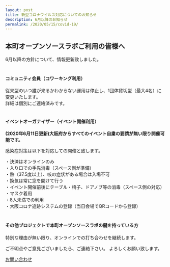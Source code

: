 ```yaml
---
layout: post
title: 新型コロナウイルス対応についてのお知らせ
description: 6月以降のお知らせ
permalink: /2020/05/15/covid-19/
---
```


## 本町オープンソースラボご利用の皆様へ

6月以降の方針について、情報更新致しました。  
　　
#### コミュニティ会員（コワーキング利用）

従来型のいつ誰が来るかわからない運用は停止し、1団体貸切型（最大4名）に変更いたします。  
詳細は個別にご連絡済みです。  
<br>
  
#### イベントオーガナイザー（イベント開催利用）  

<b>(2020年6月11日更新)大阪府からすべてのイベント自粛の要請が無い限り開催可能です。</b>  

感染症対策は以下を対応しての開催と致します。

・決済はオンラインのみ  
・入り口での手先消毒（スペース側が準備）  
・熱（37.5度以上）、咳の症状がある場合は入場不可  
・換気は常に窓を開けて行う  
・イベント開催前後にテーブル・椅子、ドアノブ等の消毒（スペース側の対応）  
・マスク着用  
・8人未満での利用  
・大阪コロナ追跡システムの登録（当日会場でQRコードから登録）
<br>
　　
#### その他プロジェクトで本町オープンソースラボの鍵を持っている方

特別な理由が無い限り、オンラインでの打ち合わせを継続します。  
  
ご不明点やご意見ございましたら、ご連絡下さい。
よろしくお願い致します。

[お問い合わせ](/contact)

